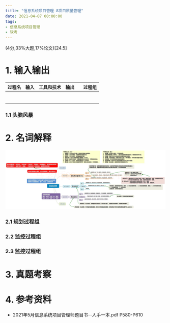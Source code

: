 ```yaml
---
title: "信息系统项目管理-8项目质量管理"
date: 2021-04-07 00:00:00
tags:
- 信息系统项目管理
- 软考
---
```


(4分,33%大题,17%论文)[24.5]



# 1. 输入输出

| 过程名 | 输入 | 工具和技术 | 输出 |      | 过程组 |
| ------ | ---- | ---------- | ---- | ---- | ------ |
|        |      |            |      |      |        |
|        |      |            |      |      |        |
|        |      |            |      |      |        |
|        |      |            |      |      |        |
|        |      |            |      |      |        |
|        |      |            |      |      |        |
|        |      |            |      |      |        |

<!-- more -->

### 1.1 头脑风暴



# 2. 名词解释

![5](%E4%BF%A1%E6%81%AF%E7%B3%BB%E7%BB%9F%E9%A1%B9%E7%9B%AE%E7%AE%A1%E7%90%86-8%E9%A1%B9%E7%9B%AE%E8%B4%A8%E9%87%8F%E7%AE%A1%E7%90%86/5.jpg)

### 2.1 规划过程组

### 2.2 监控过程组

### 2.3 监控过程组



# 3. 真题考察

# 4. 参考资料

+ 2021年5月信息系统项目管理师题目书--人手一本.pdf P580-P610

